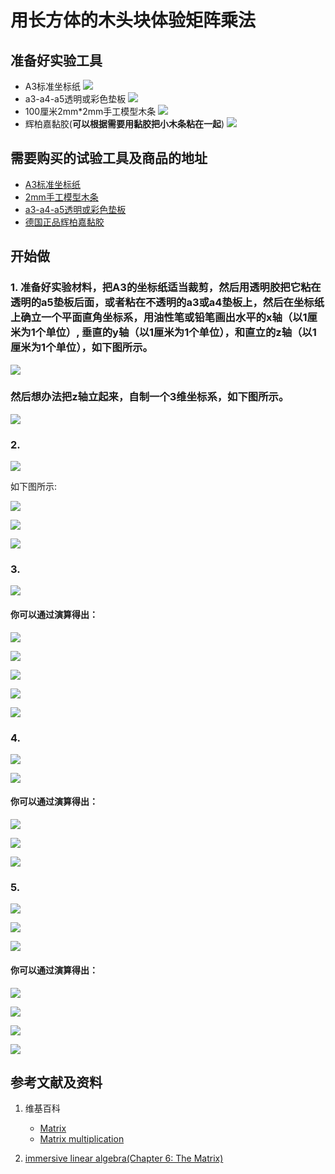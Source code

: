 # 用长方体的木头块体验矩阵乘法

## 准备好实验工具

- A3标准坐标纸
![](/images/线性代数/用长方体的木头块体验矩阵乘法/A3标准坐标纸.jpg)
- a3-a4-a5透明或彩色垫板
![](/images/线性代数/用长方体的木头块体验矩阵乘法/a3-a4-a5透明或彩色垫板.jpg)
- 100厘米2mm*2mm手工模型木条
![](/images/线性代数/用长方体的木头块体验矩阵乘法/2mm手工模型木条.jpg)
- 辉柏嘉黏胶(**可以根据需要用黏胶把小木条粘在一起**)
![](/images/线性代数/用长方体的木头块体验矩阵乘法/辉柏嘉黏胶.jpg)

## 需要购买的试验工具及商品的地址

- [A3标准坐标纸](https://detail.tmall.com/item.htm?id=27142292922&ali_refid=a3_430583_1006:1105863285:N:dZ%20MV6sJ%20YlXqxaoC1QlJw==:77285e2bbcb0cebf9d00068f21bd840f&ali_trackid=1_77285e2bbcb0cebf9d00068f21bd840f&spm=a230r.1.14.1&skuId=3165771512170)
- [2mm手工模型木条](https://item.taobao.com/item.htm?spm=a1z09.2.0.0.7f642e8dJTGJWM&id=543446811425&_u=3c6ncud14e3)
- [a3-a4-a5透明或彩色垫板](https://detail.tmall.com/item.htm?id=572373987578&spm=a1z09.2.0.0.7f642e8dJTGJWM&_u=3c6ncud6913&skuId=3884138486259)
- [德国正品辉柏嘉黏胶](https://detail.tmall.com/item.htm?id=578158176708&spm=a1z09.2.0.0.7f642e8dJTGJWM&_u=3c6ncudc3bc&skuId=3997768894943)

## 开始做

### 1. 准备好实验材料，把A3的坐标纸适当裁剪，然后用透明胶把它粘在透明的a5垫板后面，或者粘在不透明的a3或a4垫板上，然后在坐标纸上确立一个平面直角坐标系，用油性笔或铅笔画出水平的x轴（以1厘米为1个单位）, 垂直的y轴（以1厘米为1个单位），和直立的z轴（以1厘米为1个单位），如下图所示。

![](/images/线性代数/用长方体的木头块体验矩阵乘法/1a1.jpg)

### 然后想办法把z轴立起来，自制一个3维坐标系，如下图所示。

![](/images/线性代数/用长方体的木头块体验矩阵乘法/1a2.jpg)

### 2. 

![](/images/线性代数/用长方体的木头块体验矩阵乘法/2a1.jpg)

如下图所示:

![](/images/线性代数/用长方体的木头块体验矩阵乘法/2a2.jpg)

![](/images/线性代数/用长方体的木头块体验矩阵乘法/2a3.jpg)

![](/images/线性代数/用长方体的木头块体验矩阵乘法/2a4.jpg)

### 3.

![](/images/线性代数/用长方体的木头块体验矩阵乘法/3a1.jpg)

#### 你可以通过演算得出：

![](/images/线性代数/用长方体的木头块体验矩阵乘法/3a2.jpg)

![](/images/线性代数/用长方体的木头块体验矩阵乘法/3a3.jpg)

![](/images/线性代数/用长方体的木头块体验矩阵乘法/3a4.jpg)

![](/images/线性代数/用长方体的木头块体验矩阵乘法/3a5.jpg)

![](/images/线性代数/用长方体的木头块体验矩阵乘法/3a6.jpg)

### 4.

![](/images/线性代数/用长方体的木头块体验矩阵乘法/4a1.jpg)

![](/images/线性代数/用长方体的木头块体验矩阵乘法/4a2.jpg)

#### 你可以通过演算得出：

![](/images/线性代数/用长方体的木头块体验矩阵乘法/4a3.jpg)

![](/images/线性代数/用长方体的木头块体验矩阵乘法/4a4.jpg)

![](/images/线性代数/用长方体的木头块体验矩阵乘法/4a5.jpg)

### 5. 

![](/images/线性代数/用长方体的木头块体验矩阵乘法/5a1.jpg)

![](/images/线性代数/用长方体的木头块体验矩阵乘法/5a2.jpg)

![](/images/线性代数/用长方体的木头块体验矩阵乘法/5a3.jpg)

#### 你可以通过演算得出：

![](/images/线性代数/用长方体的木头块体验矩阵乘法/5a4.jpg)

![](/images/线性代数/用长方体的木头块体验矩阵乘法/5a5.jpg)

![](/images/线性代数/用长方体的木头块体验矩阵乘法/5a6.jpg)

![](/images/线性代数/用长方体的木头块体验矩阵乘法/5a7.jpg)

## 参考文献及资料

1. 维基百科
	- [Matrix](https://en.wikipedia.org/wiki/Matrix_(mathematics)) 
	- [Matrix multiplication](https://en.wikipedia.org/wiki/Matrix_multiplication) 

2. [immersive linear algebra(Chapter 6: The Matrix)](http://immersivemath.com/ila/ch06_matrices/ch06.html)